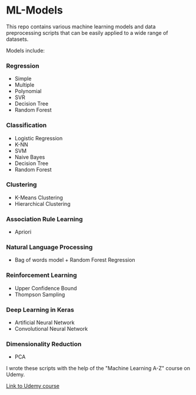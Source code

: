 # ML-Models
This repo contains various machine learning models and data preprocessing scripts that can be easily applied to a wide range of datasets.

Models include:
### Regression 
* Simple
* Multiple
* Polynomial
* SVR 
* Decision Tree
* Random Forest

### Classification 
* Logistic Regression
* K-NN
* SVM
* Naive Bayes
* Decision Tree
* Random Forest

### Clustering 
* K-Means Clustering
* Hierarchical Clustering

### Association Rule Learning
* Apriori

### Natural Language Processing
* Bag of words model + Random Forest Regression

### Reinforcement Learning
* Upper Confidence Bound
* Thompson Sampling

### Deep Learning in Keras 
* Artificial Neural Network
* Convolutional Neural Network

### Dimensionality Reduction
* PCA

I wrote these scripts with the help of the "Machine Learning A-Z" course on Udemy.

[Link to Udemy course](https://www.udemy.com/course/machinelearning/)

